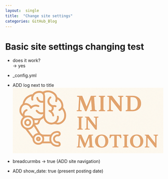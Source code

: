 ```yaml
---
layout:  single
title:  "Change site settings"
categories: GitHub_Blog
---
```


# Basic site settings changing test

- does it work?  
-> yes

- _config.yml

- ADD log next to title![Logo.png](../../assets/images/Logo.png)

- breadcurmbs -> true (ADD site navigation)

- ADD show_date: true (present posting date)